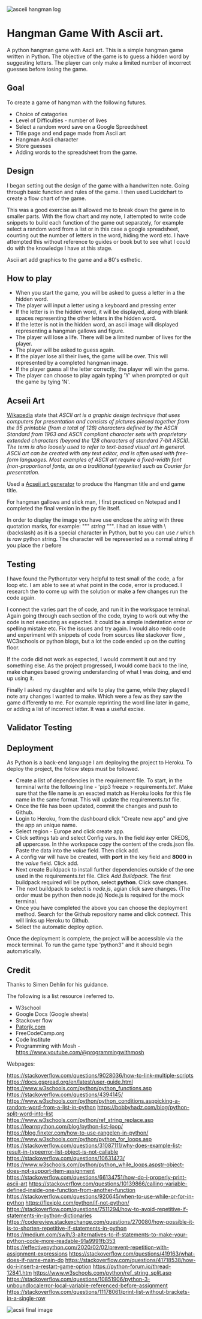 ![asceii hangman log](/hangman.png)


# Hangman Game With Ascii art.

A python hangman game with Ascii art. This is a simple hangman game written in Python. The objective of the game is to guess a hidden word by suggesting letters. The player can only make a limited number of incorrect guesses before losing the game.

## Goal
To create a game of hangman with the following futures.
* Choice of catagories
* Level of Difficulties  - number of lives
* Select a random word save on a Google Spreedsheet
* Title page and end page made from Ascii art
* Hangman Ascii character 
* Store guesses
* Adding words to the spreadsheet from the game.

## Design
I began setting out the design of the game with a handwritten note. Going through basic function and rules of the game. I then used Lucidchart to create a flow chart of the game.

This was a good exercise as It allowed me to break down the game in to smaller parts. With the flow chart and my note, I attempted to write code snippets to build each function of the game out separately, for example select a random word from a list or in this case a google spreadsheet, counting out the number of letters in the word, hiding the word etc. I have attempted this without reference to guides or book but to see what I could do with the knowledge I have at this stage. 

Ascii art add graphics to the game and a 80's esthetic. 

## How to play 
* When you start the game, you will be asked to guess a letter in a the hidden word.
* The player will input a letter using a keyboard and pressing enter
* If the letter is in the hidden word, it will be displayed, along with blank spaces representing the other letters in the hidden word.
* If the letter is not in the hidden word, an ascii image will displayed representing a hangman gallows and figure. 
* The player will lose a life. There will be a limited number of lives for the player.
* The player will be asked to guess again.
* If the player lose all their lives, the game will be over. This will represented by a completed hangman image.
* If the player guess all the letter correctly, the player will win the game.
* The player can choose to play again typing 'Y' when prompted or quit the game by tying 'N'.

## Acseii Art
[Wikapedia](https://en.wikipedia.org/wiki/ASCII_art) state that *ASCII art is a graphic design technique that uses computers for presentation and consists of pictures pieced together from the 95 printable (from a total of 128) characters defined by the ASCII Standard from 1963 and ASCII compliant character sets with proprietary extended characters (beyond the 128 characters of standard 7-bit ASCII). The term is also loosely used to refer to text-based visual art in general. ASCII art can be created with any text editor, and is often used with free-form languages. Most examples of ASCII art require a fixed-width font (non-proportional fonts, as on a traditional typewriter) such as Courier for presentation.*

Used a [Acseii art generator](https://patorjk.com/software/taag/#p=display&f=Graffiti&t=Type%20Something%20) to produce the Hangman title and end game title. 

For hangman gallows and stick man, I first practiced on Notepad and I completed the final version in the py file itself. 

In order to display the image you have use enclose the *string* with three quotation marks, for example: """ *string* """. I had an issue with \ (backslash) as it is a special character in Python, but to you can use *r* which is *raw* python string. The character will be represented as a normal string if you place the *r* before 


## Testing
I have found the Pythontutor very helpful to test small of the code, a for loop etc. I am able to see at what point in the code, error is produced. I research the to come up with the solution or make a few changes run the code again. 

I connect the varies part the of code, and run it in the workspace terminal. Again going through each section of the code, trying to work out why the code is not executing as expected. It could be a simple indentation error or spelling mistake etc. Fix the issues and try again.  I would also redo code and experiment with snippets of code from sources like stackover flow , WC3schools or python blogs, but a lot the code ended up on the cutting floor. 

If the code did not work as expected, I would comment it out and try something else. As the project progressed, I would come back to the line, make changes based growing understanding of what I was doing, and end up using it. 

Finally I asked my daughter and wife to play the game, while they played I note any changes I wanted to make. Which were a few as they saw the game differently to me. For example reprinting the word line later in game, or adding a list of incorrect letter. It was a useful excise.

## Validator Testing

## Deployment 
As Python is a back-end language I am deploying the project to Heroku. To deploy the project, the follow steps must be followed.

* Create a list of dependencies in the requirement file. To start, in the terminal write the following line - 'pip3 freeze > requirements.txt'. Make sure that the file name is an exacted match as Heroku looks for this file name in the same format. This will update the requirements.txt file.
* Once the file has been updated, commit the changes and push to Github.
* Login to Heroku, from the dashboard click "Create new app" and give the app an unique name.
* Select region - Europe and click create app.
* Click settings tab and select Config vars. In the field *key* enter CREDS, all uppercase. In thhe workspace copy the content of the creds.json file. Paste the data into the *value* field. Then click add.
* A config var will have be created, with **port** in the key field and **8000** in the *value* field. Click add. 
* Next create Buildpack to install further dependencies outside of the one used in the requirements.txt file. Click *Add Buildpack*. The first buildpack required will be python, select **python**. Click save changes.
* The next buildpack to select is *node.js*, agian click save changes. (The order must be python then node.js) Node.js is required for the mock terminal. 
* Once you have completed the above you can choose the deployment method. Search for the Github repository name and click *connect*. This will links up Heroku to Github. 
* Select the automatic deploy option. 

Once the deployment is complete, the project will be accessible via the mock terminal. To run the game type 'python3" and it should begin automatically. 

## Credit
Thanks to Simen Dehlin for his guidance. 

The following is a list resource i referred to. 
* W3school
* Google Docs (Google sheets)
* Stackover flow
* [Patorjk.com](https://patorjk.com/software/taag/#p=display&f=Standard&t=Hangman)
* FreeCodeCamp.org
* Code Institute 
* Programming with Mosh - https://www.youtube.com/@programmingwithmosh

Webpages:

https://stackoverflow.com/questions/9028036/how-to-link-multiple-scripts
https://docs.gspread.org/en/latest/user-guide.html
https://www.w3schools.com/python/python_functions.asp
https://stackoverflow.com/questions/4394145/
https://www.w3schools.com/python/python_conditions.asppicking-a-random-word-from-a-list-in-python
https://bobbyhadz.com/blog/python-split-word-into-list
https://www.w3schools.com/python/ref_string_replace.asp
https://learnpython.com/blog/python-list-loop/
https://blog.finxter.com/how-to-use-rangelen-in-python/
https://www.w3schools.com/python/python_for_loops.asp
https://stackoverflow.com/questions/31087111/why-does-example-list-result-in-typeerror-list-object-is-not-callable
https://stackoverflow.com/questions/10631473/
https://www.w3schools.com/python/python_while_loops.aspstr-object-does-not-support-item-assignment
https://stackoverflow.com/questions/66134751/how-do-i-properly-print-ascii-art
https://stackoverflow.com/questions/10139866/calling-variable-defined-inside-one-function-from-another-function
https://stackoverflow.com/questions/920645/when-to-use-while-or-for-in-python
https://flexiple.com/python/if-not-python/
https://stackoverflow.com/questions/7511294/how-to-avoid-repetitive-if-statements-in-python-dictionaries
https://codereview.stackexchange.com/questions/270080/how-possible-it-is-to-shorten-repetitive-if-statements-in-python
https://medium.com/swlh/3-alternatives-to-if-statements-to-make-your-python-code-more-readable-91a9991fb353
https://effectivepython.com/2020/02/02/prevent-repetition-with-assignment-expressions
https://stackoverflow.com/questions/419163/what-does-if-name-main-do
https://stackoverflow.com/questions/41718538/how-do-i-insert-a-restart-game-option
https://python-forum.io/thread-12841.htm
https://www.w3schools.com/python/ref_string_split.asp
https://stackoverflow.com/questions/10851906/python-3-unboundlocalerror-local-variable-referenced-before-assignment
https://stackoverflow.com/questions/11178061/print-list-without-brackets-in-a-single-row


![acsii final image](/winner.png)

